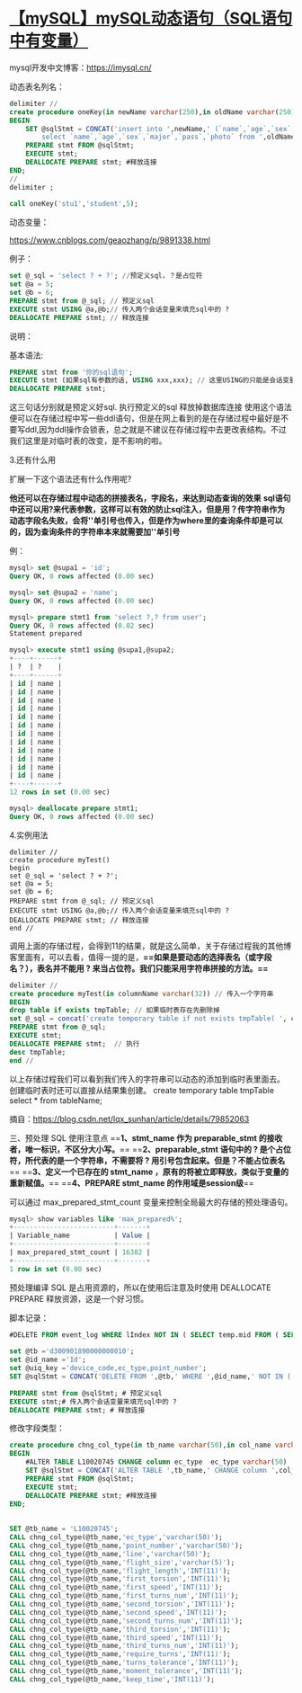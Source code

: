 # [【mySQL】mySQL动态语句（SQL语句中有变量）](https://blog.csdn.net/weixin_42319496/article/details/119372828)

mysql开发中文博客：<https://imysql.cn/>

动态表名列名：

```sql
delimiter //
create procedure oneKey(in newName varchar(250),in oldName varchar(250),in idNum INT)
BEGIN  
    SET @sqlStmt = CONCAT('insert into ',newName,' (`name`,`age`,`sex`,`major`,`pass`,`photo`)
        select `name`,`age`,`sex`,`major`,`pass`,`photo` from ',oldName,' where id = ',idNum);
    PREPARE stmt FROM @sqlStmt;
    EXECUTE stmt;
    DEALLOCATE PREPARE stmt; #释放连接
END;
//
delimiter ;
 
call oneKey('stu1','student',5);
```

动态变量：

<https://www.cnblogs.com/geaozhang/p/9891338.html>

例子： 

```sql
set @_sql = 'select ? + ?'; //预定义sql，？是占位符
set @a = 5;
set @b = 6;
PREPARE stmt from @_sql; // 预定义sql
EXECUTE stmt USING @a,@b;// 传入两个会话变量来填充sql中的 ?
DEALLOCATE PREPARE stmt; // 释放连接
```

说明：

基本语法:

```sql
PREPARE stmt from '你的sql语句';
EXECUTE stmt (如果sql有参数的话, USING xxx,xxx); // 这里USING的只能是会话变量
DEALLOCATE PREPARE stmt;
```

这三句话分别就是预定义好sql. 
执行预定义的sql 
释放掉数据库连接 
使用这个语法便可以在存储过程中写一些ddl语句，但是在网上看到的是在存储过程中最好是不要写ddl,因为ddl操作会锁表，总之就是不建议在存储过程中去更改表结构。不过我们这里是对临时表的改变，是不影响的啦。

3.还有什么用

扩展一下这个语法还有什么作用呢?

**他还可以在存储过程中动态的拼接表名，字段名，来达到动态查询的效果**
**sql语句中还可以用?来代表参数，这样可以有效的防止sql注入，但是用？传字符串作为动态字段名失败，会将''单引号也传入，但是作为where里的查询条件却是可以的，因为查询条件的字符串本来就需要加''单引号**

例：

```sql
mysql> set @supa1 = 'id';
Query OK, 0 rows affected (0.00 sec)

mysql> set @supa2 = 'name';
Query OK, 0 rows affected (0.00 sec)

mysql> prepare stmt1 from 'select ?,? from user';
Query OK, 0 rows affected (0.02 sec)
Statement prepared

mysql> execute stmt1 using @supa1,@supa2;
+----+------+
| ?  | ?    |
+----+------+
| id | name |
| id | name |
| id | name |
| id | name |
| id | name |
| id | name |
| id | name |
| id | name |
| id | name |
| id | name |
| id | name |
| id | name |
+----+------+
12 rows in set (0.00 sec)

mysql> deallocate prepare stmt1;
Query OK, 0 rows affected (0.00 sec)
```


4.实例用法

```
delimiter //
create procedure myTest()
begin
set @_sql = 'select ? + ?';
set @a = 5;
set @b = 6;
PREPARE stmt from @_sql; // 预定义sql
EXECUTE stmt USING @a,@b;// 传入两个会话变量来填充sql中的 ?
DEALLOCATE PREPARE stmt; // 释放连接
end //
```


调用上面的存储过程，会得到11的结果，就是这么简单，关于存储过程我的其他博客里面有，可以去看，值得一提的是，**==如果是要动态的选择表名（或字段名？），表名并不能用 ? 来当占位符。我们只能采用字符串拼接的方法。==**

```sql
delimiter //
create procedure myTest(in columnName varchar(32)) // 传入一个字符串
BEGIN
drop table if exists tmpTable; // 如果临时表存在先删除掉
set @_sql = concat('create temporary table if not exists tmpTable( ', columnName, ' varchar(32), id int(11), _name varchar(32));'); // 创建临时表的语法，我们把传入的参数拼接进来
PREPARE stmt from @_sql;    
EXECUTE stmt;
DEALLOCATE PREPARE stmt;  // 执行
desc tmpTable;
end //
```

 以上存储过程我们可以看到我们传入的字符串可以动态的添加到临时表里面去。
创建临时表时还可以直接从结果集创建。 create temporary table tmpTable select * from tableName;

摘自：https://blog.csdn.net/lqx_sunhan/article/details/79852063

三、预处理 SQL 使用注意点
==**1、stmt_name 作为 preparable_stmt 的接收者，唯一标识，不区分大小写。**==
==**2、preparable_stmt 语句中的 ? 是个占位符，所代表的是一个字符串，不需要将 ? 用引号包含起来。但是？不能占位表名**==
==**3、定义一个已存在的 stmt_name ，原有的将被立即释放，类似于变量的重新赋值。**==
==**4、PREPARE stmt_name 的作用域是session级**==


可以通过 max_prepared_stmt_count 变量来控制全局最大的存储的预处理语句。

```sql
mysql> show variables like 'max_prepared%';
+-------------------------+-------+
| Variable_name           | Value |
+-------------------------+-------+
| max_prepared_stmt_count | 16382 |
+-------------------------+-------+
1 row in set (0.00 sec)
```

预处理编译 SQL 是占用资源的，所以在使用后注意及时使用 DEALLOCATE PREPARE 释放资源，这是一个好习惯。

脚本记录：

```sql
#DELETE FROM event_log WHERE lIndex NOT IN ( SELECT temp.mid FROM ( SELECT MIN(lIndex) as mid FROM event_log  GROUP BY lEventTime,nEventCode,ucPowerStage,ucDevFrom,ucConvFrom) AS temp)
 
set @tb ='d300901890000000010';
set @id_name ='Id';
set @uiq_key ='device_code,ec_type,point_number';
SET @sqlStmt = CONCAT('DELETE FROM ',@tb,' WHERE ',@id_name,' NOT IN ( SELECT temp.mid FROM ( SELECT MIN(',@id_name,')',' AS mid FROM ',@tb,' GROUP BY ',@uiq_key,' ) AS temp)');
 
PREPARE stmt from @sqlStmt; # 预定义sql
EXECUTE stmt;# 传入两个会话变量来填充sql中的 ?
DEALLOCATE PREPARE stmt; # 释放连接
```

修改字段类型：

```sql
create procedure chng_col_type(in tb_name varchar(50),in col_name varchar(50),in col_type varchar(50))
BEGIN  
    #ALTER TABLE L10020745 CHANGE column ec_type  ec_type varchar(50)
    SET @sqlStmt = CONCAT('ALTER TABLE ',tb_name,' CHANGE column ',col_name,' ',col_name,' ',col_type,' NOT NULL ');
    PREPARE stmt FROM @sqlStmt;
    EXECUTE stmt;
    DEALLOCATE PREPARE stmt; #释放连接
END;
 
 
SET @tb_name = 'L10020745';
CALL chng_col_type(@tb_name,'ec_type','varchar(50)');
CALL chng_col_type(@tb_name,'point_number','varchar(50)');
CALL chng_col_type(@tb_name,'line','varchar(50)');
CALL chng_col_type(@tb_name,'flight_size','varchar(5)');
CALL chng_col_type(@tb_name,'flight_length','INT(11)');
CALL chng_col_type(@tb_name,'first_torsion','INT(11)');
CALL chng_col_type(@tb_name,'first_speed','INT(11)');
CALL chng_col_type(@tb_name,'first_turns_num','INT(11)');
CALL chng_col_type(@tb_name,'second_torsion','INT(11)');
CALL chng_col_type(@tb_name,'second_speed','INT(11)');
CALL chng_col_type(@tb_name,'second_turns_num','INT(11)');
CALL chng_col_type(@tb_name,'third_torsion','INT(11)');
CALL chng_col_type(@tb_name,'third_speed','INT(11)');
CALL chng_col_type(@tb_name,'third_turns_num','INT(11)');
CALL chng_col_type(@tb_name,'require_turns','INT(11)');
CALL chng_col_type(@tb_name,'turns_tolerance','INT(11)');
CALL chng_col_type(@tb_name,'moment_tolerance','INT(11)');
CALL chng_col_type(@tb_name,'keep_time','INT(11)');
```






